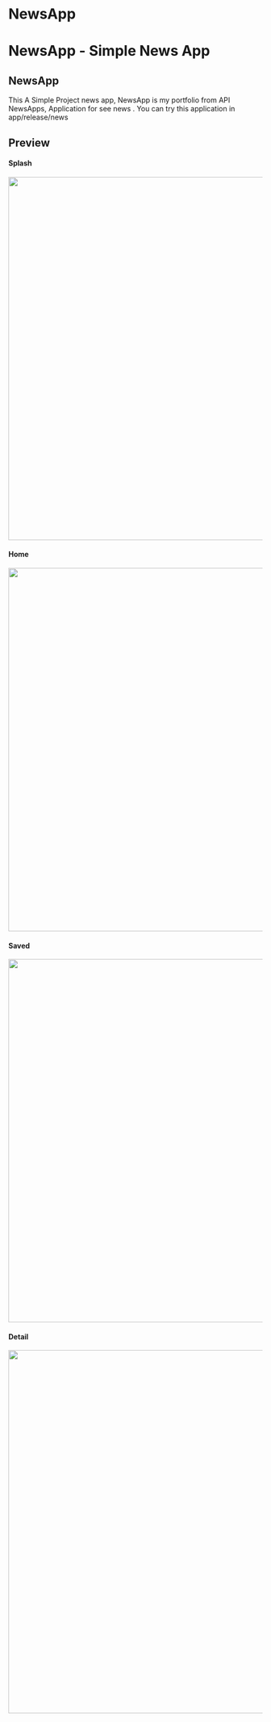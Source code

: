 # NewsApp


# NewsApp - Simple News App 

## NewsApp
This A Simple Project news app, NewsApp is my portfolio from API NewsApps, Application for see news .
You can try this application in app/release/news
## Preview
#### Splash
<img src="Screenshot/splash.png" width="720">

#### Home
<img src="Screenshot/home.png" width="720">

#### Saved
<img src="Screenshot/saved.png" width="720">

#### Detail
<img src="Screenshot/detail.png" width="720">
